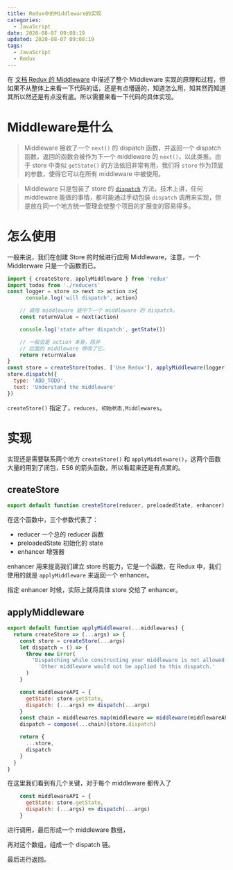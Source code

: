 ```yaml
---
title: Redux中的Middleware的实现
categories:
  - JavaScript
date: 2020-08-07 09:08:19
updated: 2020-08-07 09:08:19
tags:
  - JavaScript
  - Redux
---
```


在 [文档 Redux 的 Middleware](https://www.redux.org.cn/docs/advanced/Middleware.html) 中描述了整个 Middleware 实现的原理和过程，但如果不从整体上来看一下代码的话，还是有点懵逼的，知道怎么用，知其然而知道其所以然还是有点没有底。所以需要来看一下代码的具体实现。

<!--more-->



# Middleware是什么

>Middleware 接收了一个 `next()` 的 dispatch 函数，并返回一个 dispatch 函数，返回的函数会被作为下一个 middleware 的 `next()`，以此类推。由于 store 中类似 `getState()` 的方法依旧非常有用，我们将 `store` 作为顶层的参数，使得它可以在所有 middleware 中被使用。

>Middleware 只是包装了 store 的 [`dispatch`](https://cn.redux.js.org/docs/api/Store.html#dispatch) 方法。技术上讲，任何 middleware 能做的事情，都可能通过手动包装 `dispatch` 调用来实现，但是放在同一个地方统一管理会使整个项目的扩展变的容易得多。

# 怎么使用

一般来说，我们在创建 Store 的时候进行应用 Middleware，注意，一个 Middlerware 只是一个函数而已。

```js
import { createStore, applyMiddleware } from 'redux'
import todos from './reducers'
const logger = store => next => action =>{
      console.log('will dispatch', action)

    // 调用 middleware 链中下一个 middleware 的 dispatch。
    const returnValue = next(action)

    console.log('state after dispatch', getState())

    // 一般会是 action 本身，除非
    // 后面的 middleware 修改了它。
    return returnValue
}
const store = createStore(todos, ['Use Redux'], applyMiddleware(logger))
store.dispatch({
  type: 'ADD_TODO',
  text: 'Understand the middleware'
})
```

`createStore()` 指定了，`reduces, 初始状态,Middlewares`。



# 实现

实现还是需要联系两个地方 `createStore()` 和 `applyMiddleware()`，这两个函数大量的用到了闭包，ES6 的箭头函数，所以看起来还是有点累的。

## createStore

```js
export default function createStore(reducer, preloadedState, enhancer) {}
```

在这个函数中，三个参数代表了：

- reducer 一个总的 reducer 函数
- preloadedState 初始化的 state
- enhancer 增强器

enhancer 用来提高我们建立 store 的能力，它是一个函数，在 Redux 中，我们使用的就是 `applyMiddleware` 来返回一个 enhancer。

指定 enhancer  时候，实际上就将具体 store 交给了 enhancer。

## applyMiddleware



```js
export default function applyMiddleware(...middlewares) {
  return createStore => (...args) => {
    const store = createStore(...args)
    let dispatch = () => {
      throw new Error(
        'Dispatching while constructing your middleware is not allowed. ' +
          'Other middleware would not be applied to this dispatch.'
      )
    }

    const middlewareAPI = {
      getState: store.getState,
      dispatch: (...args) => dispatch(...args)
    }
    const chain = middlewares.map(middleware => middleware(middlewareAPI))
    dispatch = compose(...chain)(store.dispatch)

    return {
      ...store,
      dispatch
    }
  }
}
```



在这里我们看到有几个关键，对于每个 middleware 都传入了 

```js
    const middlewareAPI = {
      getState: store.getState,
      dispatch: (...args) => dispatch(...args)
    }
```

进行调用，最后形成一个 middleware 数组，

再对这个数组，组成一个 dispatch 链。

最后进行返回。